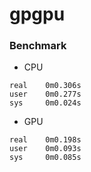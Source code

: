 # gpgpu

### Benchmark

* CPU
```
real    0m0.306s
user    0m0.277s
sys     0m0.024s
```

* GPU
```
real    0m0.198s
user    0m0.093s
sys     0m0.085s
```